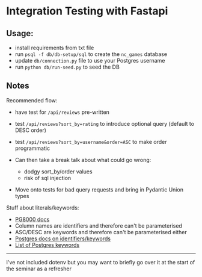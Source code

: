 # Integration Testing with Fastapi

## Usage:

- install requirements from txt file
- run `psql -f db/db-setup/sql` to create the `nc_games` database
- update `db/connection.py` file to use your Postgres username
- run `python db/run-seed.py` to seed the DB

## Notes

Recommended flow:

- have test for `/api/reviews` pre-written
- test `/api/reviews?sort_by=rating` to introduce optional query (default to DESC order)
- test `/api/reviews?sort_by=username&order=ASC` to make order programmatic

- Can then take a break talk about what could go wrong:

  - dodgy sort_by/order values
  - risk of sql injection

- Move onto tests for bad query requests and bring in Pydantic Union types

Stuff about literals/keywords:

- [PG8000 docs](https://github.com/tlocke/pg8000?tab=readme-ov-file#many-sql-statements-cant-be-parameterized)
- Column names are identifiers and therefore can't be parameterised
- ASC/DESC are keywords and therefore can't be parameterised either
- [Postgres docs on identifiers/keywords](https://www.postgresql.org/docs/current/sql-syntax-lexical.html#SQL-SYNTAX-IDENTIFIERS)
- [List of Postgres keywords](https://www.postgresql.org/docs/current/sql-keywords-appendix.html)

---

I've not included dotenv but you may want to briefly go over it at the start of the seminar as a refresher
